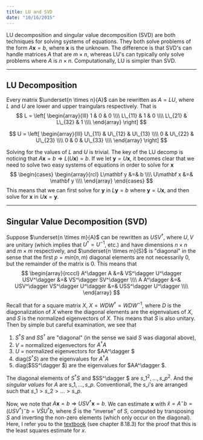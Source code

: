 ```yaml
---
title: LU and SVD
date: "10/16/2015"
---
```


LU decomposition and singular value decomposition (SVD) are both techniques for
solving systems of equations.  They both solve problems of the form $A \mathbf
x = b$, where $\mathbf x$ is the unknown. The difference is that SVD's can
handle matrices $A$ that are $m \times n$, whereas LU's can typically only
solve problems where $A$ is $n \times n$. Computationally, LU is simpler than
SVD.

***

## LU Decomposition
Every matrix $\underset{n \times n}{A}$ can be rewritten as $A=LU$, where $L$
and $U$ are lower and upper traingulars respectively. That is 
$$ L = \left[
  \begin{array}{lll}
    1     &     0 & 0 \\\\
    L\_{11} &     1 & 0 \\\\
    L\_{21} & L\_{32} & 1 \\\\
  \end{array}
\right] $$

$$ U = \left[
  \begin{array}{lll}
    U\_{11} &  U\_{12} & U\_{13} \\\\
          0 &  U\_{22} & U\_{23} \\\\
          0 &        0 & U\_{33} \\\\
  \end{array}
\right] $$

Solving for the values of $L$ and $U$ is trivial. The key of the LU decomp is
noticing that $A\mathbf x = b \Rightarrow L(U\mathbf x) = b$.  If we let
$\mathbf y = U\mathbf x$, it becomes clear that we need to solve two easy
systems of equations in order to solve for $\mathbf x$
$$ 
\begin{cases}
  \begin{array}{rcl}
    L\mathbf y &=& b \\\\
    U\mathbf x &=& \mathbf y \\\\
  \end{array}
\end{cases}
$$
This means that we can first solve for $\mathbf y$ in $L\mathbf y = b$ where
$\mathbf y = U\mathbf x$, and then solve for $\mathbf x$ in $U\mathbf x =
\mathbf y$.

***

## Singular Value Decomposition (SVD)
Suppose $\underset{n \times m}{A}$ can be rewritten as $USV^\dagger$, where
$U,V$ are unitary (which implies that $U^\dagger = U^{-1}$, etc.) and have
dimensions $n \times n$ and $m \times m$ respectively, and $\underset{n \times
m}{S}$ is "diagonal" in the sense that the first $p=min(n,m)$ diagonal elements
are not necessarily 0, but the remainder of the matrix is 0. This means that 
$$
  \begin{array}{rcccl}
    A^\dagger A &=& VS^\dagger U^\dagger USV^\dagger &=& VS^\dagger SV^\dagger \\\\
    A A^\dagger &=& USV^\dagger VS^\dagger U^\dagger &=& USS^\dagger U^\dagger \\\\
  \end{array}
$$

Recall that for a square matrix $X$, $X = WDW^\dagger = WDW^{-1}$, where $D$ is
the diagonalization of $X$ where the diagonal elements are the eigenvalues of
$X$, and $S$ is the normalized eigenvectors of $X$. This means that $S$ is also
unitary.  Then by simple but careful examination, we see that 

1. $S^\dagger S$ and $SS^\dagger$ are "diagonal" (in the sense we said $S$ was
   diagonal above), 
2. $V$ = normalized eigenvectors for $A^\dagger A$
3. $U$ = normalized eigenvectors for $AA^\dagger $
4. diag($S^\dagger S$) are the eigenvalues for $A^\dagger A$
5. diag($SS^\dagger $) are the eigenvalues for $AA^\dagger $.

The diagonal elements of $S^\dagger S$ and $SS^\dagger $ are 
$s\_1^2,...,s\_p^2$. And the *singular values* for $A$ are
$s\_1,...,s\_p$. Conventionall, the $s\_i$'s are arranged such
that $s\_1>s\_2>...>s\_p$.

Now, we note that $A\mathbf x = b \Rightarrow USV^\dagger \mathbf x= b$.  We
can estimate $\mathbf x$ with $\hat x = A^-b = (USV^\dagger)^-b =
V\bar{S}U^\dagger b$, where $\bar{S}$ is the "inverse" of $S$, computed by
transposing $S$ and inverting the non-zero elements (which only occur on the
diagonal). Here, I refer you to the
[textbook](http://localhost:4000/assets/ams211/mathbook.pdf) (see chapter
8.18.3) for the proof that this is the least squares estimate for $x$.
